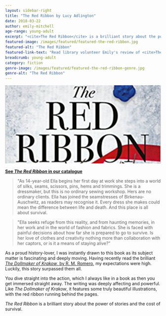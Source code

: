 ```yaml
---
layout: sidebar-right
title: "The Red Ribbon by Lucy Adlington"
date: 2018-03-22
author: emily-mitchell
age-range: young-adult
excerpt: "<cite>The Red Ribbon</cite> is a brilliant story about the power of stories and the cost of survival."
featured-image: /images/featured/featured-the-red-ribbon.jpg
featured-alt: "The Red Ribbon"
featured-link-text: "Read library volunteer Emily's review of <cite>The Red Ribbon</cite>, by Lucy Adlington."
breadcrumb: young-adult
category: fiction
genre-image: /images/featured/featured-the-red-ribbon-genre.jpg
genre-alt: "The Red Ribbon"
---
```


![The Red Ribbon](/images/featured/featured-the-red-ribbon.jpg)

**[See <cite>The Red Ribbon</cite> in our catalogue](https://suffolk.spydus.co.uk/cgi-bin/spydus.exe/ENQ/OPAC/BIBENQ?BRN=2195417)**

> "As 14-year-old Ella begins her first day at work she steps into a world of silks, seams, scissors, pins, hems and trimmings. She is a dressmaker, but this is no ordinary sewing workshop. Hers are no ordinary clients. Ella has joined the seamstresses of Birkenau-Auschwitz, as readers may recognise it. Every dress she makes could mean the difference between life and death. And this place is all about survival.

> "Ella seeks refuge from this reality, and from haunting memories, in her work and in the world of fashion and fabrics. She is faced with painful decisions about how far she is prepared to go to survive. Is her love of clothes and creativity nothing more than collaboration with her captors, or is it a means of staying alive?"

As a proud history-lover, I was instantly drawn to this book as its subject matter is fascinating and deeply moving. Having recently read the brilliant [<cite>The Dollmaker of Krakow</cite>, by R. M. Romero](/new-suggestions/young-adult/the-dollmaker-of-krakow-by-r-m-romero/), my expectations were high. Luckily, this story surpassed them all.

You dive straight into the action, which I always like in a book as then you get immersed straight away. The writing was deeply affecting and powerful. Like <cite>The Dollmaker of Krakow</cite>, it features some truly beautiful illustrations, with the red ribbon running behind the pages.

<cite>The Red Ribbon</cite> is a brilliant story about the power of stories and the cost of survival.
